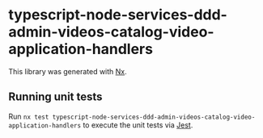 # typescript-node-services-ddd-admin-videos-catalog-video-application-handlers

This library was generated with [Nx](https://nx.dev).

## Running unit tests

Run `nx test typescript-node-services-ddd-admin-videos-catalog-video-application-handlers` to execute the unit tests via [Jest](https://jestjs.io).
